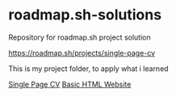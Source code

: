 # roadmap.sh-solutions
Repository for roadmap.sh project solution

https://roadmap.sh/projects/single-page-cv

This is my project folder, to apply what i learned

[Single Page CV](https://github.com/MoldinDev/roadmap.sh-solutions/tree/main/Frontend%20Projects/01-single-page-cv)
[Basic HTML Website](https://github.com/MoldinDev/roadmap.sh-solutions/blob/main/Frontend%20Projects/02-basic-html-website-no-css/index.html)

